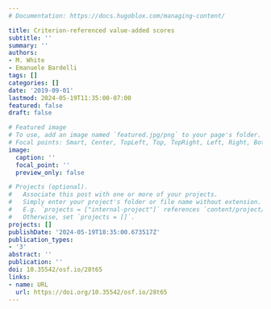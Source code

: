 ```yaml
---
# Documentation: https://docs.hugoblox.com/managing-content/

title: Criterion-referenced value-added scores
subtitle: ''
summary: ''
authors:
- M. White
- Emanuele Bardelli
tags: []
categories: []
date: '2019-09-01'
lastmod: 2024-05-19T11:35:00-07:00
featured: false
draft: false

# Featured image
# To use, add an image named `featured.jpg/png` to your page's folder.
# Focal points: Smart, Center, TopLeft, Top, TopRight, Left, Right, BottomLeft, Bottom, BottomRight.
image:
  caption: ''
  focal_point: ''
  preview_only: false

# Projects (optional).
#   Associate this post with one or more of your projects.
#   Simply enter your project's folder or file name without extension.
#   E.g. `projects = ["internal-project"]` references `content/project/deep-learning/index.md`.
#   Otherwise, set `projects = []`.
projects: []
publishDate: '2024-05-19T18:35:00.673517Z'
publication_types:
- '3'
abstract: ''
publication: ''
doi: 10.35542/osf.io/28t65
links:
- name: URL
  url: https://doi.org/10.35542/osf.io/28t65
---
```

